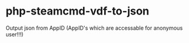 # php-steamcmd-vdf-to-json
Output json from AppID (AppID's which are accessable for anonymous user!!!)

